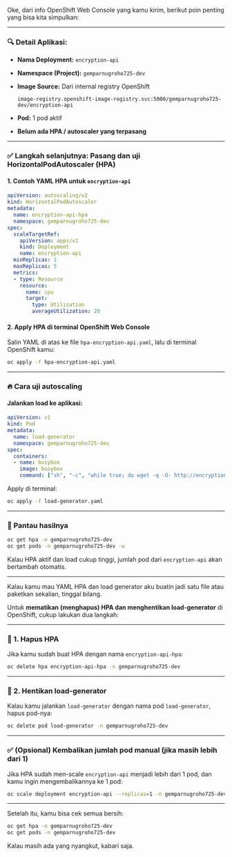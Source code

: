 Oke, dari info OpenShift Web Console yang kamu kirim, berikut poin penting yang bisa kita simpulkan:

---

### 🔍 Detail Aplikasi:

* **Nama Deployment:** `encryption-api`
* **Namespace (Project):** `gemparnugroho725-dev`
* **Image Source:** Dari internal registry OpenShift

  ```
  image-registry.openshift-image-registry.svc:5000/gemparnugroho725-dev/encryption-api
  ```
* **Pod:** 1 pod aktif
* **Belum ada HPA / autoscaler yang terpasang**

---

### ✅ Langkah selanjutnya: Pasang dan uji **HorizontalPodAutoscaler (HPA)**

#### 1. **Contoh YAML HPA untuk `encryption-api`**

```yaml
apiVersion: autoscaling/v2
kind: HorizontalPodAutoscaler
metadata:
  name: encryption-api-hpa
  namespace: gemparnugroho725-dev
spec:
  scaleTargetRef:
    apiVersion: apps/v1
    kind: Deployment
    name: encryption-api
  minReplicas: 1
  maxReplicas: 5
  metrics:
  - type: Resource
    resource:
      name: cpu
      target:
        type: Utilization
        averageUtilization: 20
```

#### 2. **Apply HPA di terminal OpenShift Web Console**

Salin YAML di atas ke file `hpa-encryption-api.yaml`, lalu di terminal OpenShift kamu:

```bash
oc apply -f hpa-encryption-api.yaml
```

---

### 🔥 Cara uji autoscaling

#### Jalankan load ke aplikasi:

```yaml
apiVersion: v1
kind: Pod
metadata:
  name: load-generator
  namespace: gemparnugroho725-dev
spec:
  containers:
  - name: busybox
    image: busybox
    command: ["sh", "-c", "while true; do wget -q -O- http://encryption-api:5000/; done"]
```

Apply di terminal:

```bash
oc apply -f load-generator.yaml
```

---

### 👀 Pantau hasilnya

```bash
oc get hpa -n gemparnugroho725-dev
oc get pods -n gemparnugroho725-dev -w
```

Kalau HPA aktif dan load cukup tinggi, jumlah pod dari `encryption-api` akan bertambah otomatis.

---

Kalau kamu mau YAML HPA dan load generator aku buatin jadi satu file atau paketkan sekalian, tinggal bilang.

Untuk **mematikan (menghapus) HPA dan menghentikan load-generator** di OpenShift, cukup lakukan dua langkah:

---

### 🛑 1. **Hapus HPA**

Jika kamu sudah buat HPA dengan nama `encryption-api-hpa`:

```bash
oc delete hpa encryption-api-hpa -n gemparnugroho725-dev
```

---

### 🛑 2. **Hentikan load-generator**

Kalau kamu jalankan `load-generator` dengan nama pod `load-generator`, hapus pod-nya:

```bash
oc delete pod load-generator -n gemparnugroho725-dev
```

---

### ✅ (Opsional) Kembalikan jumlah pod manual (jika masih lebih dari 1)

Jika HPA sudah men-scale `encryption-api` menjadi lebih dari 1 pod, dan kamu ingin mengembalikannya ke 1 pod:

```bash
oc scale deployment encryption-api --replicas=1 -n gemparnugroho725-dev
```

---

Setelah itu, kamu bisa cek semua bersih:

```bash
oc get hpa -n gemparnugroho725-dev
oc get pods -n gemparnugroho725-dev
```

Kalau masih ada yang nyangkut, kabari saja.

